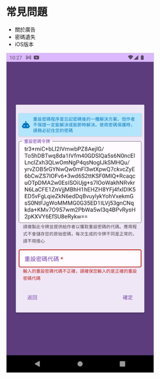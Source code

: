 # 常見問題

* 關於廣告
* 密碼遺失
* iOS版本

<img src="imgs/faq-1.png" style='min-width:400px;width:30vw;text-align:center;border:1px solid lightgray;'>